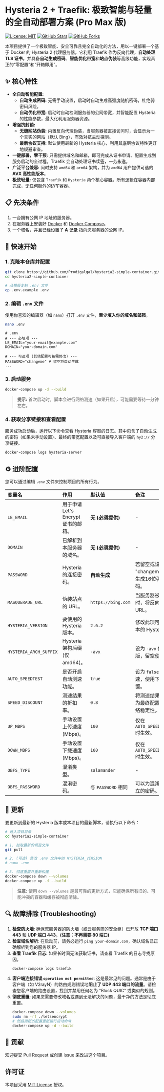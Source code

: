 # Hysteria 2 + Traefik: 极致智能与轻量的全自动部署方案 (Pro Max 版)

[![License: MIT](https://img.shields.io/badge/License-MIT-yellow.svg)](https://opensource.org/licenses/MIT)
[![GitHub Stars](https://img.shields.io/github/stars/Prodigalgal/hysteria2-simple-container?style=social)](https://github.com/Prodigalgal/hysteria2-simple-container/stargazers)
[![GitHub Forks](https://img.shields.io/github/forks/Prodigalgal/hysteria2-simple-container?style=social)](https://github.com/Prodigalgal/hysteria2-simple-container/network/members)

本项目提供了一个极致智能、安全可靠且完全自动化的方法，用以一键部署一个基于 Docker 的 Hysteria 2 代理服务器。它利用 Traefik 作为反向代理，**自动处理 TLS 证书**，并具备**自动生成密码**、**智能优化带宽**和**站点伪装**等高级功能，实现真正的“零配置”和“开箱即用”。

## ✨ 核心特性

*   **全自动智能配置:**
    *   **自动生成密码:** 无需手动设置，启动时自动生成高强度随机密码，杜绝弱密码风险。
    *   **自动优化带宽:** 启动时自动检测服务器的公网带宽，并智能配置 Hysteria 的性能参数，最大化利用服务器资源。
*   **增强抗封锁:**
    *   **无缝网站伪装:** 内置反向代理伪装，当服务器被直接访问时，会显示为一个真实的网站（默认 Bing），有效对抗主动探测。
    *   **最新协议支持:** 默认使用最新的 Hysteria 核心，利用其底层协议特性更好地规避审查。
*   **一键部署，零干预:** 只需提供域名和邮箱，即可完成从证书申请、配置生成到服务启动的全过程。Traefik 会自动处理证书续签，一劳永逸。
*   **广泛平台兼容:** 同时支持 `amd64` 和 `arm64` 架构，并为 `amd64` 用户提供可选的 **AVX 高性能版本**。
*   **极致轻量:** 仅包含 `Traefik` 和 `Hysteria` 两个核心容器。所有逻辑在容器内部完成，无任何额外的边车容器。

## 📋 先决条件

1.  一台拥有公网 IP 地址的服务器。
2.  在服务器上安装好 [Docker](https://docs.docker.com/engine/install/) 和 [Docker Compose](https://docs.docker.com/compose/install/)。
3.  一个域名，并且已经设置了 **A 记录** 指向您服务器的公网 IP。

## 🚀 快速开始

### 1. 克隆本仓库并配置

```bash
git clone https://github.com/Prodigalgal/hysteria2-simple-container.git
cd hysteria2-simple-container

# 从模板复制 .env 文件
cp .env.example .env
```

### 2. 编辑 `.env` 文件

使用你喜欢的编辑器（如 `nano`）打开 `.env` 文件，**至少填入你的域名和邮箱**。

```bash
nano .env
```
```dotenv
# .env
# --- 必填项 ---
LE_EMAIL="your-email@example.com"
DOMAIN="your-domain.com"

# --- 可选项 (其他配置可按需修改) ---
PASSWORD="changeme" # 留空将自动生成
...
```

### 3. 启动服务

```bash
docker-compose up -d --build
```
> **提示:** 首次启动时，脚本会进行网络测速（如果开启），可能需要等待一分钟左右。

### 4. 获取分享链接和查看配置

服务成功启动后，运行以下命令查看 Hysteria 容器的日志。其中包含了自动生成的密码（如果未手动设置）、最终的带宽配置以及可直接导入客户端的 `hy2://` 分享链接。

```bash
docker-compose logs hysteria-server
```

## ⚙️ 进阶配置

您可以通过编辑 `.env` 文件来控制项目的所有行为。

| 变量名 | 作用 | 默认值 | 备注 |
| :--- | :--- | :--- | :--- |
| `LE_EMAIL` | 用于申请 Let's Encrypt 证书的邮箱。 | **无 (必须提供)** | - |
| `DOMAIN` | 已解析到本服务器的域名。 | **无 (必须提供)** | - |
| `PASSWORD` | Hysteria 的连接密码。 | **自动生成** | 若留空或设为 "changeme"，将自动生成16位强随机密码。 |
| `MASQUERADE_URL` | 伪装站点的 URL。| `https://bing.com` | 当服务器被直接访问时，将反向代理到此 URL。 |
| `HYSTERIA_VERSION`| 要使用的 Hysteria 版本。 | `2.6.2` | 修改此项可部署指定版本的 Hysteria。 |
| `HYSTERIA_ARCH_SUFFIX` | Hysteria 架构后缀 (仅 amd64)。| `-avx` | 设为 `-avx` 使用 AVX 版，留空使用通用版。 |
| `AUTO_SPEEDTEST` | 是否开启自动测速功能。 | `true` | 设为 `false` 可禁用测速，使用下面的手动设置。 |
| `SPEED_DISCOUNT` | 测速结果的折扣率。 | `0.8` | 将测速结果乘以该值作为最终配置，以保证网络稳定性。 |
| `UP_MBPS` | 手动设置上传速度 (Mbps)。 | `100` | 仅在 `AUTO_SPEEDTEST=false` 时生效。 |
| `DOWN_MBPS` | 手动设置下载速度 (Mbps)。 | `100` | 仅在 `AUTO_SPEEDTEST=false` 时生效。 |
| `OBFS_TYPE` | 混淆类型。 | `salamander` | - |
| `OBFS_PASSWORD` | 混淆密码。 | 与 `PASSWORD` 相同 | 可以为混淆设置一个独立的密码。 |


## 🔄 更新

要更新到最新的 Hysteria 版本或本项目的最新脚本，请执行以下命令：

```bash
# 进入项目目录
cd hysteria2-simple-container

# 1. 拉取最新的项目文件
git pull

# 2. (可选) 修改 .env 文件中的 HYSTERIA_VERSION
# nano .env

# 3. 彻底重置并重新构建
docker-compose down --volumes
docker-compose up -d --build
```
> **注意:** 使用 `down --volumes` 是最可靠的更新方式，它能确保所有旧的、可能冲突的容器和缓存被彻底清除。

## 🔍 故障排除 (Troubleshooting)

1.  **检查防火墙**: 确保您服务器的防火墙（或云服务商的安全组）已开放 **TCP 端口 443** 和 **UDP 端口 443**。**(注意：不再需要 80 端口)**
2.  **检查域名解析**: 在启动前，请务必运行 `ping your-domain.com`，确认域名已正确解析到您的服务器 IP。
3.  **查看 Traefik 日志**: 如果长时间无法获取证书，请查看 Traefik 的日志寻找原因。
    ```bash
    docker-compose logs traefik
    ```
4.  **客户端连接错误 `operation not permitted`**: 这是最常见的问题。通常是由于客户端（如 V2rayN）的路由规则错误地**阻止了 UDP 443 端口的流量**。请检查您客户端的路由设置，找到并禁用任何名为 "Block QUIC" 或类似的规则。
5.  **彻底重置**: 如果您需要修改域名或遇到无法解决的问题，最干净的方法是彻底重置。
    ```bash
    docker-compose down --volumes
    sudo rm -rf ./letsencrypt
    # 然后用新的配置重新运行启动命令
    docker-compose up -d --build
    ```

## 🤝 贡献

欢迎提交 Pull Request 或创建 Issue 来改进这个项目。

## 许可证

本项目采用 [MIT License](https://opensource.org/licenses/MIT) 授权。